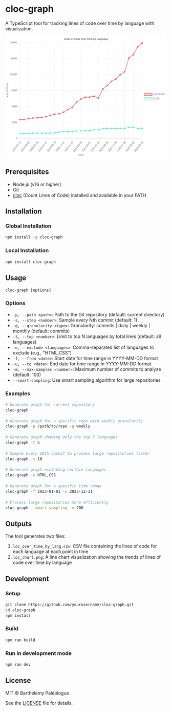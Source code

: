 # cloc-graph

A TypeScript tool for tracking lines of code over time by language with visualization.

![alt text](loc_chart-1.png)

## Prerequisites

- Node.js (v16 or higher)
- Git
- [cloc](https://github.com/AlDanial/cloc) (Count Lines of Code) installed and available in your PATH

## Installation

### Global Installation

```bash
npm install -g cloc-graph
```

### Local Installation

```bash
npm install cloc-graph
```

## Usage

```
cloc-graph [options]
```

### Options

- `-p, --path <path>`: Path to the Git repository (default: current directory)
- `-s, --step <number>`: Sample every Nth commit (default: 1)
- `-g, --granularity <type>`: Granularity: commits | daily | weekly | monthly (default: commits)
- `-t, --top <number>`: Limit to top N languages by total lines (default: all languages)
- `-e, --exclude <languages>`: Comma-separated list of languages to exclude (e.g., "HTML,CSS")
- `-f, --from <date>`: Start date for time range in YYYY-MM-DD format
- `-u, --to <date>`: End date for time range in YYYY-MM-DD format
- `-m, --max-samples <number>`: Maximum number of commits to analyze (default: 100)
- `--smart-sampling`: Use smart sampling algorithm for large repositories

### Examples

```bash
# Generate graph for current repository
cloc-graph

# Generate graph for a specific repo with weekly granularity
cloc-graph -p /path/to/repo -g weekly

# Generate graph showing only the top 5 languages
cloc-graph -t 5

# Sample every 10th commit to process large repositories faster
cloc-graph -s 10

# Generate graph excluding certain languages
cloc-graph -e HTML,CSS

# Generate graph for a specific time range
cloc-graph -f 2023-01-01 -u 2023-12-31

# Process large repositories more efficiently
cloc-graph --smart-sampling -m 200
```

## Outputs

The tool generates two files:

1. `loc_over_time_by_lang.csv`: CSV file containing the lines of code for each language at each point in time
2. `loc_chart.png`: A line chart visualization showing the trends of lines of code over time by language

## Development

### Setup

```bash
git clone https://github.com/yourusername/cloc-graph.git
cd cloc-graph
npm install
```

### Build

```bash
npm run build
```

### Run in development mode

```bash
npm run dev
```

## License

MIT © Barthélemy Paléologue

See the [LICENSE](LICENSE) file for details.